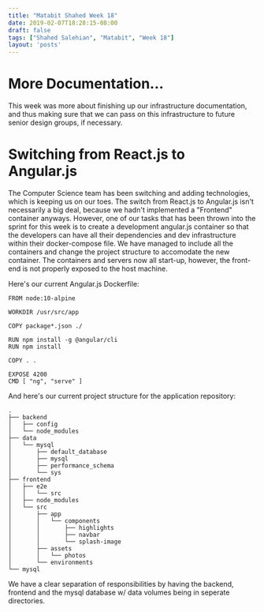 ```yaml
---
title: "Matabit Shahed Week 18"
date: 2019-02-07T18:28:15-08:00
draft: false
tags: ["Shahed Salehian", "Matabit", "Week 18"]
layout: 'posts'
---
```


# More Documentation...

This week was more about finishing up our infrastructure documentation, and thus making sure that we can pass on this infrastructure to future senior design groups, if necessary.

# Switching from React.js to Angular.js

The Computer Science team has been switching and adding technologies, which is keeping us on our toes. The switch from React.js to Angular.js isn't necessarily a big deal, because we hadn't implemented a "Frontend" container anyways. However, one of our tasks that has been thrown into the sprint for this week is to create a development angular.js container so that the developers can have all their dependencies and dev infrastructure within their docker-compose file. We have managed to include all the containers and change the project structure to accomodate the new container. 
The containers and servers now all start-up, however, the front-end is not properly exposed to the host machine.

Here's our current Angular.js Dockerfile:

```
FROM node:10-alpine

WORKDIR /usr/src/app

COPY package*.json ./

RUN npm install -g @angular/cli
RUN npm install

COPY . .

EXPOSE 4200
CMD [ "ng", "serve" ]
```

And here's our current project structure for the application repository:
```
.
├── backend
│   ├── config
│   └── node_modules
├── data
│   └── mysql
│       ├── default_database
│       ├── mysql
│       ├── performance_schema
│       └── sys
├── frontend
│   ├── e2e
│   │   └── src
│   ├── node_modules
│   └── src
│       ├── app
│       │   └── components
│       │       ├── highlights
│       │       ├── navbar
│       │       └── splash-image
│       ├── assets
│       │   └── photos
│       └── environments
└── mysql
```

We have a clear separation of responsibilities by having the backend, frontend and the mysql database w/ data volumes being in seperate directories.


